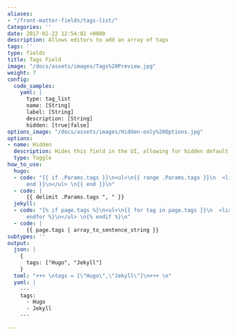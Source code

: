 ```yaml
---
aliases:
- "/front-matter-fields/tags-list/"
Categories: ''
date: 2017-02-22 12:54:02 +0000
description: Allows editors to add an array of tags
tags: ''
type: fields
title: Tags Field
image: "/docs/assets/images/Tags%20Preview.jpg"
weight: 7
config:
  code_samples:
    yaml: |
      type: tag_list
      name: [String]
      label: [String]
      description: [String]
      hidden: [true|false]
options_image: "/docs/assets/images/Hidden-only%20Options.jpg"
options:
- name: Hidden
  description: Hides this field in the UI, allowing for hidden default values.
  type: Toggle
how_to_use:
  hugo:
  - code: "{{ if .Params.tags }}\n<ul>\n{{ range .Params.tags }}\n  <li>{{ . }}</li>\n{{
      end }}\n</ul> \n{{ end }}\n"
  - code: |
      {{ delimit .Params.tags ", " }}
  jekyll:
  - code: "{% if page.tags %}\n<ul>\n{{ for tag in page.tags }}\n  <li>{{ tag }}</li>\n{%
      endfor %}\n</ul> \n{% endif %}\n"
  - code: |
      {{ page.tags | array_to_sentence_string }}
subtypes: ''
output:
  json: |
    {
      tags: ["Hugo", "Jekyll"]
    }
  toml: "+++ \ntags = [\"Hugo\",\"Jekyll\"]\n+++ \n"
  yaml: |
    ---
    tags:
      - Hugo
      - Jekyll
    ---

---
```

